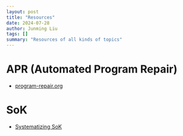 ```yaml
---
layout: post
title: "Resources"
date: 2024-07-28
author: Junming Liu
tags: []
summary: "Resources of all kinds of topics"
---
```


# APR (Automated Program Repair)

- [program-repair.org](https://program-repair.org)

# SoK

- [Systematizing SoK](https://oaklandsok.github.io/)